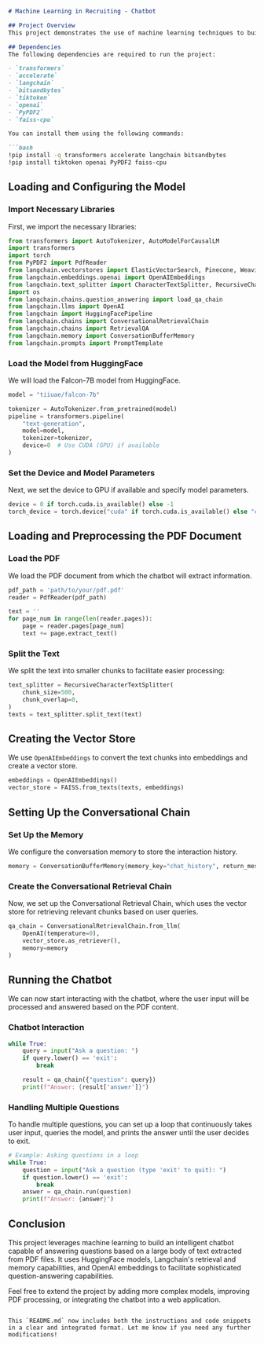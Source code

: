 ```markdown
# Machine Learning in Recruiting - Chatbot

## Project Overview
This project demonstrates the use of machine learning techniques to build a conversational AI model that answers questions based on information from PDF documents. The chatbot can be used for answering queries related to the context of machine learning in recruiting.

## Dependencies
The following dependencies are required to run the project:

- `transformers`
- `accelerate`
- `langchain`
- `bitsandbytes`
- `tiktoken`
- `openai`
- `PyPDF2`
- `faiss-cpu`

You can install them using the following commands:

```bash
!pip install -q transformers accelerate langchain bitsandbytes
!pip install tiktoken openai PyPDF2 faiss-cpu
```

## Loading and Configuring the Model

### Import Necessary Libraries
First, we import the necessary libraries:

```python
from transformers import AutoTokenizer, AutoModelForCausalLM
import transformers
import torch
from PyPDF2 import PdfReader
from langchain.vectorstores import ElasticVectorSearch, Pinecone, Weaviate, FAISS
from langchain.embeddings.openai import OpenAIEmbeddings
from langchain.text_splitter import CharacterTextSplitter, RecursiveCharacterTextSplitter
import os
from langchain.chains.question_answering import load_qa_chain
from langchain.llms import OpenAI
from langchain import HuggingFacePipeline
from langchain.chains import ConversationalRetrievalChain
from langchain.chains import RetrievalQA
from langchain.memory import ConversationBufferMemory
from langchain.prompts import PromptTemplate
```

### Load the Model from HuggingFace

We will load the Falcon-7B model from HuggingFace.

```python
model = "tiiuae/falcon-7b"

tokenizer = AutoTokenizer.from_pretrained(model)
pipeline = transformers.pipeline(
    "text-generation",
    model=model,
    tokenizer=tokenizer,
    device=0  # Use CUDA (GPU) if available
)
```

### Set the Device and Model Parameters

Next, we set the device to GPU if available and specify model parameters.

```python
device = 0 if torch.cuda.is_available() else -1
torch_device = torch.device("cuda" if torch.cuda.is_available() else "cpu")
```

## Loading and Preprocessing the PDF Document

### Load the PDF

We load the PDF document from which the chatbot will extract information.

```python
pdf_path = 'path/to/your/pdf.pdf'
reader = PdfReader(pdf_path)

text = ''
for page_num in range(len(reader.pages)):
    page = reader.pages[page_num]
    text += page.extract_text()
```

### Split the Text

We split the text into smaller chunks to facilitate easier processing:

```python
text_splitter = RecursiveCharacterTextSplitter(
    chunk_size=500,
    chunk_overlap=0,
)
texts = text_splitter.split_text(text)
```

## Creating the Vector Store

We use `OpenAIEmbeddings` to convert the text chunks into embeddings and create a vector store.

```python
embeddings = OpenAIEmbeddings()
vector_store = FAISS.from_texts(texts, embeddings)
```

## Setting Up the Conversational Chain

### Set Up the Memory

We configure the conversation memory to store the interaction history.

```python
memory = ConversationBufferMemory(memory_key="chat_history", return_messages=True)
```

### Create the Conversational Retrieval Chain

Now, we set up the Conversational Retrieval Chain, which uses the vector store for retrieving relevant chunks based on user queries.

```python
qa_chain = ConversationalRetrievalChain.from_llm(
    OpenAI(temperature=0), 
    vector_store.as_retriever(),
    memory=memory
)
```

## Running the Chatbot

We can now start interacting with the chatbot, where the user input will be processed and answered based on the PDF content.

### Chatbot Interaction

```python
while True:
    query = input("Ask a question: ")
    if query.lower() == 'exit':
        break

    result = qa_chain({"question": query})
    print(f"Answer: {result['answer']}")
```

### Handling Multiple Questions

To handle multiple questions, you can set up a loop that continuously takes user input, queries the model, and prints the answer until the user decides to exit.

```python
# Example: Asking questions in a loop
while True:
    question = input("Ask a question (type 'exit' to quit): ")
    if question.lower() == 'exit':
        break
    answer = qa_chain.run(question)
    print(f"Answer: {answer}")
```

## Conclusion

This project leverages machine learning to build an intelligent chatbot capable of answering questions based on a large body of text extracted from PDF files. It uses HuggingFace models, Langchain's retrieval and memory capabilities, and OpenAI embeddings to facilitate sophisticated question-answering capabilities.

Feel free to extend the project by adding more complex models, improving PDF processing, or integrating the chatbot into a web application.
```

This `README.md` now includes both the instructions and code snippets in a clear and integrated format. Let me know if you need any further modifications!
